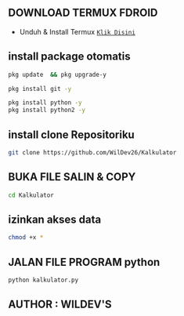 ## DOWNLOAD TERMUX FDROID
* Unduh & Install Termux [`Klik Disini`](https://f-droid.org/repo/com.termux_118.apk)
## install package otomatis 
```bash
pkg update  && pkg upgrade-y
```
```bash
pkg install git -y
```
```bash
pkg install python -y
pkg install python2 -y
```
## install clone Repositoriku
```bash
git clone https://github.com/WilDev26/Kalkulator
```
## BUKA FILE SALIN & COPY
```bash
cd Kalkulator
```
## izinkan akses data
```bash
chmod +x *
```
## JALAN FILE PROGRAM python
```bash
python kalkulator.py
```
## AUTHOR : WILDEV'S
